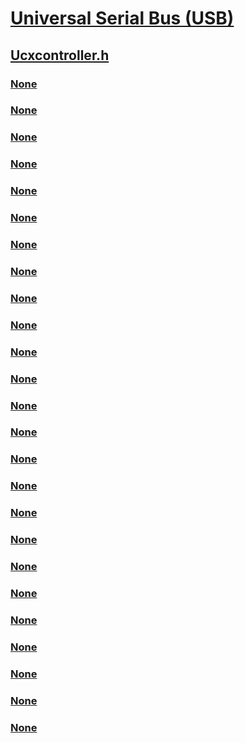 # [Universal Serial Bus (USB)](../_usbref/index.md)
## [Ucxcontroller.h](index.md)
### [None](../ucxcontroller/nc-ucxcontroller-evt_ucx_controller_get_current_framenumber.md)
### [None](../ucxcontroller/nc-ucxcontroller-evt_ucx_controller_get_frame_number_and_qpc_for_time_sync.md)
### [None](../ucxcontroller/nc-ucxcontroller-evt_ucx_controller_get_transport_characteristics.md)
### [None](../ucxcontroller/nc-ucxcontroller-evt_ucx_controller_query_usb_capability.md)
### [None](../ucxcontroller/nc-ucxcontroller-evt_ucx_controller_reset.md)
### [None](../ucxcontroller/nc-ucxcontroller-evt_ucx_controller_set_transport_characteristics_change_notification.md)
### [None](../ucxcontroller/nc-ucxcontroller-evt_ucx_controller_start_tracking_for_time_sync.md)
### [None](../ucxcontroller/nc-ucxcontroller-evt_ucx_controller_stop_tracking_for_time_sync.md)
### [None](../ucxcontroller/nc-ucxcontroller-evt_ucx_controller_usbdevice_add.md)
### [None](../ucxcontroller/ne-ucxcontroller-_ucx_controller_parent_bus_type.md)
### [None](../ucxcontroller/ne-ucxcontroller-_ucx_controller_state.md)
### [None](../ucxcontroller/nf-ucxcontroller-ucxcontrollerneedsreset.md)
### [None](../ucxcontroller/nf-ucxcontroller-ucxcontrollernotifytransportcharacteristicschange.md)
### [None](../ucxcontroller/nf-ucxcontroller-ucxcontrollerresetcomplete.md)
### [None](../ucxcontroller/nf-ucxcontroller-ucxcontrollersetfailed.md)
### [None](../ucxcontroller/nf-ucxcontroller-ucxcontrollersetidstrings.md)
### [None](../ucxcontroller/nf-ucxcontroller-ucxiodevicecontrol.md)
### [None](../ucxcontroller/nf-ucxcontroller-ucx_controller_config_set_acpi_info.md)
### [None](../ucxcontroller/nf-ucxcontroller-ucx_controller_config_set_pci_info.md)
### [None](../ucxcontroller/ns-ucxcontroller-_ucx_controller_acpi_information.md)
### [None](../ucxcontroller/ns-ucxcontroller-_ucx_controller_config.md)
### [None](../ucxcontroller/ns-ucxcontroller-_ucx_controller_pci_information.md)
### [None](../ucxcontroller/ns-ucxcontroller-_ucx_controller_reset_complete_info.md)
### [None](../ucxcontroller/ns-ucxcontroller-_ucx_controller_transport_characteristics.md)
### [None](../ucxcontroller/ns-ucxcontroller-_ucx_controller_transport_characteristics_change_flags.md)
